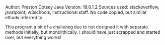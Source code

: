 Author: Preston Dotsey
Java Version: 18.0.1.2
Sources used: stackoverflow, javatpoint, w3schools, instructional staff. No code copied, but similar ethods referred to.

This program a bit of a challeneg due to not designed it with separate methods initially, but monolithically. I should have just scrapped and started over, but everything works!